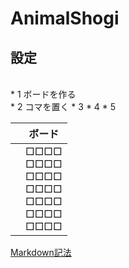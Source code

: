 # AnimalShogi

## 設定
<br>
* 1 ボードを作る<br>
* 2 コマを置く  
* 3  
* 4  
* 5  

|	|ボード|
|---|---|
|	|□□□□<br>□□□□<br>□□□□<br>□□□□<br>□□□□<br>□□□□<br>□□□□|

[Markdown記法](https://gist.github.com/mignonstyle/083c9e1651d7734f84c99b8cf49d57fa)